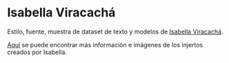 # Isabella Viracachá

Estilo, fuente, muestra de dataset de texto y modelos de [Isabella Viracachá](https://www.instagram.com/diviracacha/).

[Aquí]() se puede encontrar más información e imágenes de los injertos creados por Isabella.
